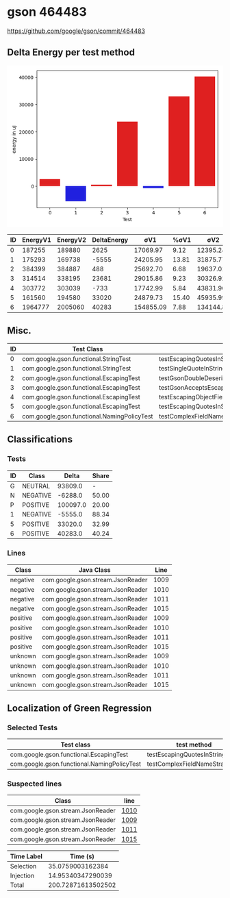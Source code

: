 # gson 464483


https://github.com/google/gson/commit/464483



## Delta Energy per test method

![](./gson_delta_energy_0_v.png)


| ID | EnergyV1 | EnergyV2 | DeltaEnergy | σV1 | %σV1 | σV2 | %σV2 |
| --- | --- | --- | --- | --- | --- | --- | --- |
| 0 | 187255 | 189880 | 2625 | 17069.97 | 9.12 | 12395.24 | 6.53 |
| 1 | 175293 | 169738 | -5555 | 24205.95 | 13.81 | 31875.77 | 18.78 |
| 2 | 384399 | 384887 | 488 | 25692.70 | 6.68 | 19637.01 | 5.10 |
| 3 | 314514 | 338195 | 23681 | 29015.86 | 9.23 | 30326.92 | 8.97 |
| 4 | 303772 | 303039 | -733 | 17742.99 | 5.84 | 43831.90 | 14.46 |
| 5 | 161560 | 194580 | 33020 | 24879.73 | 15.40 | 45935.99 | 23.61 |
| 6 | 1964777 | 2005060 | 40283 | 154855.09 | 7.88 | 134144.89 | 6.69 |

## Misc.

| ID | Test Class | Test Method |
| --- | --- | --- |
| 0 | com.google.gson.functional.StringTest | testEscapingQuotesInStringSerialization |
| 1 | com.google.gson.functional.StringTest | testSingleQuoteInStringSerialization |
| 2 | com.google.gson.functional.EscapingTest | testGsonDoubleDeserialization |
| 3 | com.google.gson.functional.EscapingTest | testGsonAcceptsEscapedAndNonEscapedJsonDeserialization |
| 4 | com.google.gson.functional.EscapingTest | testEscapingObjectFields |
| 5 | com.google.gson.functional.EscapingTest | testEscapingQuotesInStringArray |
| 6 | com.google.gson.functional.NamingPolicyTest | testComplexFieldNameStrategy |



## Classifications

### Tests
| ID | Class | Delta | Share |
| --- | --- | --- | --- |
| G | NEUTRAL | 93809.0 | - |
| N | NEGATIVE | -6288.0 | 50.00 |
| P | POSITIVE | 100097.0 | 20.00 |
| 1 | NEGATIVE | -5555.0 | 88.34 |
| 5 | POSITIVE | 33020.0 | 32.99 |
| 6 | POSITIVE | 40283.0 | 40.24 |

### Lines
| Class | Java Class | Line |
| --- | --- | --- |
| negative | com.google.gson.stream.JsonReader | 1009 |
| negative | com.google.gson.stream.JsonReader | 1010 |
| negative | com.google.gson.stream.JsonReader | 1011 |
| negative | com.google.gson.stream.JsonReader | 1015 |
| positive | com.google.gson.stream.JsonReader | 1009 |
| positive | com.google.gson.stream.JsonReader | 1010 |
| positive | com.google.gson.stream.JsonReader | 1011 |
| positive | com.google.gson.stream.JsonReader | 1015 |
| unknown | com.google.gson.stream.JsonReader | 1009 |
| unknown | com.google.gson.stream.JsonReader | 1010 |
| unknown | com.google.gson.stream.JsonReader | 1011 |
| unknown | com.google.gson.stream.JsonReader | 1015 |



## Localization of Green Regression
### Selected Tests
| Test class | test method |
| --- | --- |
| com.google.gson.functional.EscapingTest | testEscapingQuotesInStringArray |
| com.google.gson.functional.NamingPolicyTest | testComplexFieldNameStrategy |

### Suspected lines
| Class | line |
| --- | --- |
| com.google.gson.stream.JsonReader | [1010](https://github.com/google/gson/tree/464483/gson/src/main/java/com/google/gson/stream/JsonReader.java#L1010) |
| com.google.gson.stream.JsonReader | [1009](https://github.com/google/gson/tree/464483/gson/src/main/java/com/google/gson/stream/JsonReader.java#L1010#L1009) |
| com.google.gson.stream.JsonReader | [1011](https://github.com/google/gson/tree/464483/gson/src/main/java/com/google/gson/stream/JsonReader.java#L1010#L1009#L1011) |
| com.google.gson.stream.JsonReader | [1015](https://github.com/google/gson/tree/464483/gson/src/main/java/com/google/gson/stream/JsonReader.java#L1010#L1009#L1011#L1015) |



| Time Label | Time (s) |
| --- | --- |
| Selection | 35.0759003162384 |
| Injection | 14.95340347290039 |
| Total | 200.72871613502502 |


